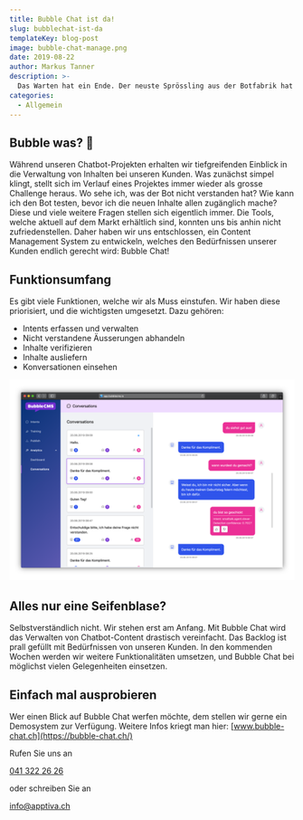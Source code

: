 ```yaml
---
title: Bubble Chat ist da!
slug: bubblechat-ist-da
templateKey: blog-post
image: bubble-chat-manage.png
date: 2019-08-22
author: Markus Tanner
description: >-
  Das Warten hat ein Ende. Der neuste Sprössling aus der Botfabrik hat soeben laufen gelernt. Bubble Chat ist ab sofort verfügbar. Das Verwalten von Chatbot-Inhalten wird endlich so einfach, wie es schon immer hätte sein sollen.
categories:
  - Allgemein
---
```


## Bubble was? 🤖

Während unseren Chatbot-Projekten erhalten wir tiefgreifenden Einblick in die Verwaltung von Inhalten bei unseren Kunden. Was zunächst simpel klingt, stellt sich im Verlauf eines Projektes immer wieder als grosse Challenge heraus. Wo sehe ich, was der Bot nicht verstanden hat? Wie kann ich den Bot testen, bevor ich die neuen Inhalte allen zugänglich mache? Diese und viele weitere Fragen stellen sich eigentlich immer. Die Tools, welche aktuell auf dem Markt erhältlich sind, konnten uns bis anhin nicht zufriedenstellen. Daher haben wir uns entschlossen, ein Content Management System zu entwickeln, welches den Bedürfnissen unserer Kunden endlich gerecht wird: Bubble Chat!

## Funktionsumfang

Es gibt viele Funktionen, welche wir als Muss einstufen. Wir haben diese priorisiert, und die wichtigsten umgesetzt. Dazu gehören:

- Intents erfassen und verwalten
- Nicht verstandene Äusserungen abhandeln
- Inhalte verifizieren
- Inhalte ausliefern
- Konversationen einsehen

![Bubble Chat - Konversationen](bubble-chat-conversations.png)

## Alles nur eine Seifenblase?

Selbstverständlich nicht. Wir stehen erst am Anfang. Mit Bubble Chat wird das Verwalten von Chatbot-Content drastisch vereinfacht. Das Backlog ist prall gefüllt mit Bedürfnissen von unseren Kunden.
In den kommenden Wochen werden wir weitere Funktionalitäten umsetzen, und Bubble Chat bei möglichst vielen Gelegenheiten einsetzen.

## Einfach mal ausprobieren

Wer einen Blick auf Bubble Chat werfen möchte, dem stellen wir gerne ein Demosystem zur Verfügung.
Weitere Infos kriegt man hier: [www.bubble-chat.ch](https://bubble-chat.ch/)

Rufen Sie uns an

[041 322 26 26](tel:+41413222626)

oder schreiben Sie an

[info@­apptiva.ch](mailto:info@apptiva.ch)
